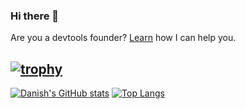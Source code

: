 ### Hi there 👋
Are you a devtools founder? [Learn](https://www.dahhnishkhan.com/#advisor) how I can help you.


[![trophy](https://github-profile-trophy.vercel.app/?username=danishkhan)](https://github.com/ryo-ma/github-profile-trophy)
---
[![Danish's GitHub stats](https://github-readme-stats.vercel.app/api?username=danishkhan&show_icons=true)](https://github.com/anuraghazra/github-readme-stats)
[![Top Langs](https://github-readme-stats.vercel.app/api/top-langs/?username=danishkhan&layout=compact)](https://github.com/anuraghazra/github-readme-stats)
